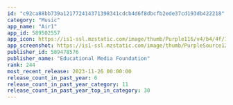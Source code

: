 ```yaml
---
id: "c92ca88bb739a121772414371398341cdcb4d6f8dbcfb2ede37cd193db422218"
category: "Music"
app_name: "Air1"
app_id: 589502557
app_icon: https://is1-ssl.mzstatic.com/image/thumb/Purple116/v4/b4/4f/11/b44f11f2-b139-ecb0-efab-5fc0eba2a4c3/AppIcon-0-0-1x_U007emarketing-0-8-0-0-85-220.png/1024x1024bb.png
app_screenshot: https://is1-ssl.mzstatic.com/image/thumb/PurpleSource125/v4/0a/38/24/0a3824e1-7489-b9b6-99f6-3190f3987849/fe76c8e6-3910-45c4-bb6a-5be8a142b7f3_12-01-iOS-1242x2688.png/1242x2688bb.png
publisher_id: 589478576
publisher_name: "Educational Media Foundation"
rank: 244
most_recent_release: 2023-11-26 00:00:00
release_count_in_past_year: 6
release_count_in_past_year_category: 11
release_count_in_past_year_top_in_category: 30
---
```

